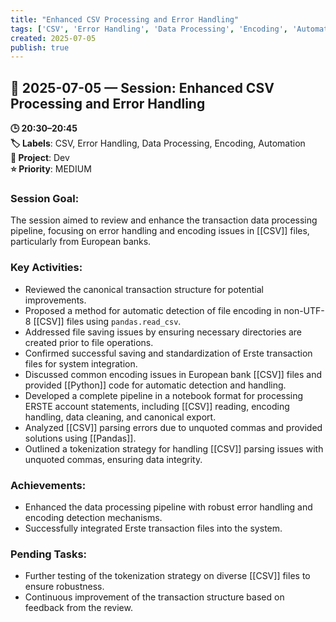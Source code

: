 ```yaml
---
title: "Enhanced CSV Processing and Error Handling"
tags: ['CSV', 'Error Handling', 'Data Processing', 'Encoding', 'Automation']
created: 2025-07-05
publish: true
---
```


## 📅 2025-07-05 — Session: Enhanced CSV Processing and Error Handling

**🕒 20:30–20:45**  
**🏷️ Labels**: CSV, Error Handling, Data Processing, Encoding, Automation  
**📂 Project**: Dev  
**⭐ Priority**: MEDIUM  


### Session Goal:
The session aimed to review and enhance the transaction data processing pipeline, focusing on error handling and encoding issues in [[CSV]] files, particularly from European banks.

### Key Activities:
- Reviewed the canonical transaction structure for potential improvements.
- Proposed a method for automatic detection of file encoding in non-UTF-8 [[CSV]] files using `pandas.read_csv`.
- Addressed file saving issues by ensuring necessary directories are created prior to file operations.
- Confirmed successful saving and standardization of Erste transaction files for system integration.
- Discussed common encoding issues in European bank [[CSV]] files and provided [[Python]] code for automatic detection and handling.
- Developed a complete pipeline in a notebook format for processing ERSTE account statements, including [[CSV]] reading, encoding handling, data cleaning, and canonical export.
- Analyzed [[CSV]] parsing errors due to unquoted commas and provided solutions using [[Pandas]].
- Outlined a tokenization strategy for handling [[CSV]] parsing issues with unquoted commas, ensuring data integrity.

### Achievements:
- Enhanced the data processing pipeline with robust error handling and encoding detection mechanisms.
- Successfully integrated Erste transaction files into the system.

### Pending Tasks:
- Further testing of the tokenization strategy on diverse [[CSV]] files to ensure robustness.
- Continuous improvement of the transaction structure based on feedback from the review.
